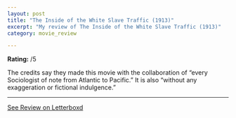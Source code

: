 ```yaml
---
layout: post
title: "The Inside of the White Slave Traffic (1913)"
excerpt: "My review of The Inside of the White Slave Traffic (1913)"
category: movie_review

---
```


**Rating:** /5

The credits say they made this movie with the collaboration of “every Sociologist of note from Atlantic to Pacific.” It is also “without any exaggeration or fictional indulgence.”

<hr>

[See Review on Letterboxd](https://boxd.it/5HT4mH)
